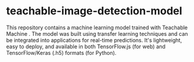 # teachable-image-detection-model
This repository contains a machine learning model trained with Teachable Machine . The model was built using transfer learning techniques and can be integrated into applications for real-time predictions. It's lightweight, easy to deploy, and available in both TensorFlow.js (for web) and TensorFlow/Keras (.h5) formats (for Python).
